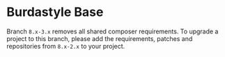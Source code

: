 # Burdastyle Base

Branch `8.x-3.x` removes all shared composer requirements.
To upgrade a project to this branch, please add the requirements, patches and repositories from `8.x-2.x` to your project.

